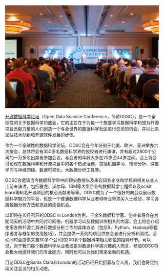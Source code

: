 ![ODSC Keynote](Images/0b8cc44971bf66c932f6f96ae4fd2fbd.jpg)

[开源数据科学论坛](//www.odsc.com)（Open Data Science Conference，简称ODSC），是一个全球性的关于数据科学的盛会，它的主旨在于为每一个想要学习数据科学和想为开源项目贡献力量的人们创造一个与全世界的数据科学社区进行交流的机会，并以此来加快技术创新和开源软件发展的步伐。

作为一个全球性的数据科学论坛，ODSC会在今年分别于北美、欧洲、亚洲举办六次聚会，总共将会有350多名数据科学界的佼佼者进行演讲，并有超过2800个公司的一万多名出席者参加会议，与会者的年龄大多在25岁至44岁之间。会上将会讨论现在数据科学和开源项目中的各个热点话题，包括机器学习、预测分析、深度学习与神经网络、数据可视化、大数据分析工具等。

ODSC会邀请当今数据科学界中的顶尖教授以及来自知名企业和学校的相关从业人士前来演讲，包括雅虎、沃尔玛、IBM等大型企业的数据科学工程师以及scikit learn等知名开源项目的核心贡献者等等。ODSC成为了一个很好的向公众展示数据科学魅力的平台，也是一个普通数据科学从业者倾听业界顶尖人士经验、学习各类数据分析方法和思路的绝佳机会。

以即将在10月召开的ODSC in London为例，千余名数据科学家、创业者将会在为期两天的活动中共同讨论网络、机器学习以及数据训练相关的内容。会上将会介绍使用各种开源工具进行数据分析工作的具体方法（包括R、Python、Hadoop等程序语言与框架的使用技巧），并会提供一系列的项目供参会者进行分析和测试。活动同时会提供来自30多个公司的200多个数据科学相关职位的招聘环节。可以说，对于我们每个数据科学从业者或是对数据科学感兴趣的人而言，参加ODSC将会极大地提升我们的专业能力，同时也可以为我们带来全新的机遇。

目前ODSC在Santa Clara和London的活动已经开始招募与会人员，我们也将会持续关注会议的相关动态。